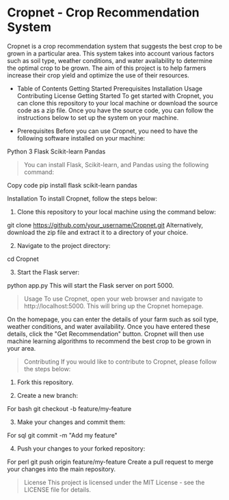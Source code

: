 # Cropnet - Crop Recommendation System
Cropnet is a crop recommendation system that suggests the best crop to be grown in a particular area. This system takes into account various factors such as soil type, weather conditions, and water availability to determine the optimal crop to be grown. The aim of this project is to help farmers increase their crop yield and optimize the use of their resources.

- Table of Contents
Getting Started
Prerequisites
Installation
Usage
Contributing
License
Getting Started
To get started with Cropnet, you can clone this repository to your local machine or download the source code as a zip file. Once you have the source code, you can follow the instructions below to set up the system on your machine.

- Prerequisites
Before you can use Cropnet, you need to have the following software installed on your machine:

Python 3
Flask
Scikit-learn
Pandas

> You can install Flask, Scikit-learn, and Pandas using the following command:

Copy code
pip install flask scikit-learn pandas

Installation
To install Cropnet, follow the steps below:

1. Clone this repository to your local machine using the command below:

git clone https://github.com/your_username/Cropnet.git
Alternatively, download the zip file and extract it to a directory of your choice.

2. Navigate to the project directory:

cd Cropnet

3. Start the Flask server:

python app.py
This will start the Flask server on port 5000.

> Usage
To use Cropnet, open your web browser and navigate to http://localhost:5000. This will bring up the Cropnet homepage.

On the homepage, you can enter the details of your farm such as soil type, weather conditions, and water availability. Once you have entered these details, click the "Get Recommendation" button. Cropnet will then use machine learning algorithms to recommend the best crop to be grown in your area.

> Contributing
If you would like to contribute to Cropnet, please follow the steps below:

1. Fork this repository.

2. Create a new branch:

For bash 
git checkout -b feature/my-feature

3. Make your changes and commit them:

For sql
git commit -m "Add my feature"

4. Push your changes to your forked repository:

For perl
git push origin feature/my-feature
Create a pull request to merge your changes into the main repository.

> License
This project is licensed under the MIT License - see the LICENSE file for details.
